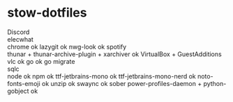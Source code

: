 # stow-dotfiles

Discord  
elecwhat  
chrome ok
lazygit ok
nwg-look ok
spotify  
thunar + thunar-archive-plugin + xarchiver ok
VirtualBox + GuestAdditions  
vlc ok
go ok
go migrate  
sqlc  
node ok
npm ok
ttf-jetbrains-mono ok
ttf-jetbrains-mono-nerd ok
noto-fonts-emoji ok
unzip ok
swaync ok
sober
power-profiles-daemon + python-gobject ok
